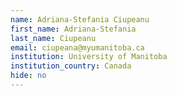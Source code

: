 ```yaml
---
name: Adriana-Stefania Ciupeanu
first_name: Adriana-Stefania
last_name: Ciupeanu
email: ciupeana@myumanitoba.ca
institution: University of Manitoba
institution_country: Canada
hide: no
---
```



